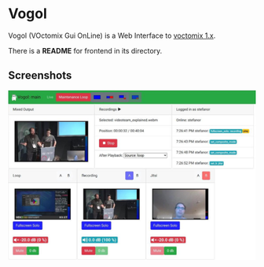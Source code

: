 # Vogol

Vogol (VOctomix Gui OnLine) is a Web Interface to [voctomix 1.x][].

[VoctoMix 1.x]: https://github.com/voc/voctomix/tree/master

There is a **README** for frontend in its directory.

## Screenshots

![MiniDebConf November 2020](docs/screenshots/2020-11-14-minidebconf.jpg)

